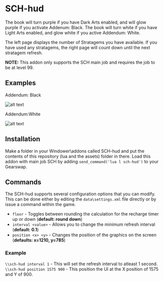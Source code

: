 # SCH-hud

The book will turn purple if you have Dark Arts enabled, and will glow purple if you activate Addenum: Black. The book will turn white if you have Light Arts enabled, and glow white if you active Addendum: White. 

The left page displays the number of Stratagems you have available. If you have used any stratagems, the right page will count down until the next stratagem refresh.

**NOTE:** This addon only supports the SCH main job and requires the job to be at level 99.

## Examples

Addendum: Black

![alt text](https://i.ibb.co/GnQ8RHR/Addendum-Black-Updated.png)

Addendum:White

![alt text](https://i.ibb.co/6ghfW15/Addendum-White-Updated.png)


## Installation
Make a folder in your Windower\addons called SCH-hud and put the contents of this repository (lua and the assets) folder in there. Load this addon with main job SCH by adding `send_command('lua l sch-hud')` to your Gearswap.

## Commands

The SCH-hud supports several configuration options that you can modify.  This can be done either by editing the `data\settings.xml` file directly or by issue a command within the game.

* `floor` - Toggles between rounding the calculation for the recharge timer up or down (**default: round down**)
* `interval <value>` - Allows you to change the minimum refresh interval (**default: 0.1**)
* `position <x> <y>` - Changes the position of the graphics on the screen (**defaults: x=1210, y=785**)

### Example
`\\sch-hud interval 1`  - This will set the refresh interval to atleast 1 second.\
`\\sch-hud position 1575 900`  - This position the UI at the X position of 1575 and Y of 900.